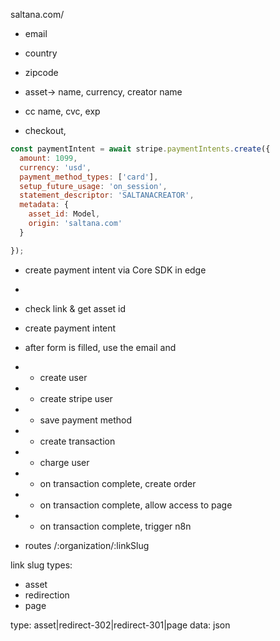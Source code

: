 
saltana.com/

- email
- country
- zipcode
- asset-> name, currency, creator name
- cc name, cvc, exp

- checkout,

```js
const paymentIntent = await stripe.paymentIntents.create({
  amount: 1099,
  currency: 'usd',
  payment_method_types: ['card'],
  setup_future_usage: 'on_session',
  statement_descriptor: 'SALTANACREATOR',
  metadata: {
    asset_id: Model,
    origin: 'saltana.com'
  }

});
```

- create payment intent via Core SDK in edge
-

- check link & get asset id
- create payment intent
- after form is filled, use the email and
- - create user
- - create stripe user
- - save payment method
- - create transaction
- - charge user
- - on transaction complete, create order
- - on transaction complete, allow access to page
- - on transaction complete, trigger n8n



- routes
/:organization/:linkSlug


link slug types:
- asset
- redirection
- page


type: asset|redirect-302|redirect-301|page
data: json
